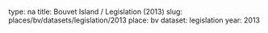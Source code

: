 type: na
title: Bouvet Island / Legislation (2013)
slug: places/bv/datasets/legislation/2013
place: bv
dataset: legislation
year: 2013
